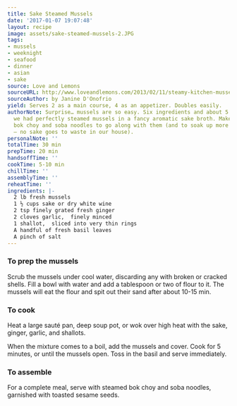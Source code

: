 ```yaml
---
title: Sake Steamed Mussels
date: '2017-01-07 19:07:48'
layout: recipe
image: assets/sake-steamed-mussels-2.JPG
tags:
- mussels
- weeknight
- seafood
- dinner
- asian
- sake
source: Love and Lemons
sourceURL: http://www.loveandlemons.com/2013/02/11/steamy-kitchen-mussels
sourceAuthor: by Janine D'Onofrio
yield: Serves 2 as a main course, 4 as an appetizer. Doubles easily.
authorNote: Surprise… mussels are so easy. Six ingredients and about 5 minutes later
  we had perfectly steamed mussels in a fancy aromatic sake broth. Make some baby
  bok choy and soba noodles to go along with them (and to soak up more of the broth
  – no sake goes to waste in our house).
personalNote: ''
totalTime: 30 min
prepTime: 20 min
handsoffTime: ''
cookTime: 5-10 min
chillTime: ''
assemblyTime: ''
reheatTime: ''
ingredients: |-
  2 lb fresh mussels
  1 ½ cups sake or dry white wine
  2 tsp finely grated fresh ginger
  2 cloves garlic,  finely minced
  1 shallot,  sliced into very thin rings
  A handful of fresh basil leaves
  A pinch of salt
---
```

### To prep the mussels

Scrub the mussels under cool water, discarding any with broken or cracked shells. Fill a bowl with water and add a tablespoon or two of flour to it. The mussels will eat the flour and spit out their sand after about 10-15 min. 

### To cook

Heat a large sauté pan, deep soup pot, or wok over high heat with the sake, ginger, garlic, and shallots. 

When the mixture comes to a boil, add the mussels and cover. Cook for 5 minutes, or until the mussels open. Toss in the basil and serve immediately.

### To assemble
For a complete meal, serve with steamed bok choy and soba noodles, garnished with toasted sesame seeds.